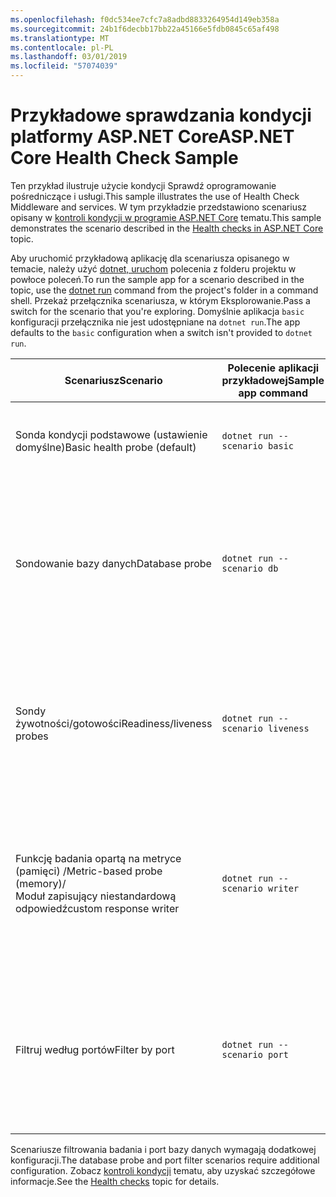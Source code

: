 ```yaml
---
ms.openlocfilehash: f0dc534ee7cfc7a8adbd8833264954d149eb358a
ms.sourcegitcommit: 24b1f6decbb17bb22a45166e5fdb0845c65af498
ms.translationtype: MT
ms.contentlocale: pl-PL
ms.lasthandoff: 03/01/2019
ms.locfileid: "57074039"
---
```

# <a name="aspnet-core-health-check-sample"></a><span data-ttu-id="5acd3-101">Przykładowe sprawdzania kondycji platformy ASP.NET Core</span><span class="sxs-lookup"><span data-stu-id="5acd3-101">ASP.NET Core Health Check Sample</span></span>

<span data-ttu-id="5acd3-102">Ten przykład ilustruje użycie kondycji Sprawdź oprogramowanie pośredniczące i usługi.</span><span class="sxs-lookup"><span data-stu-id="5acd3-102">This sample illustrates the use of Health Check Middleware and services.</span></span> <span data-ttu-id="5acd3-103">W tym przykładzie przedstawiono scenariusz opisany w [kontroli kondycji w programie ASP.NET Core](https://docs.microsoft.com/aspnet/core/host-and-deploy/health-checks) tematu.</span><span class="sxs-lookup"><span data-stu-id="5acd3-103">This sample demonstrates the scenario described in the [Health checks in ASP.NET Core](https://docs.microsoft.com/aspnet/core/host-and-deploy/health-checks) topic.</span></span>

<span data-ttu-id="5acd3-104">Aby uruchomić przykładową aplikację dla scenariusza opisanego w temacie, należy użyć [dotnet, uruchom](https://docs.microsoft.com/dotnet/core/tools/dotnet-run) polecenia z folderu projektu w powłoce poleceń.</span><span class="sxs-lookup"><span data-stu-id="5acd3-104">To run the sample app for a scenario described in the topic, use the [dotnet run](https://docs.microsoft.com/dotnet/core/tools/dotnet-run) command from the project's folder in a command shell.</span></span> <span data-ttu-id="5acd3-105">Przekaż przełącznika scenariusza, w którym Eksplorowanie.</span><span class="sxs-lookup"><span data-stu-id="5acd3-105">Pass a switch for the scenario that you're exploring.</span></span> <span data-ttu-id="5acd3-106">Domyślnie aplikacja `basic` konfiguracji przełącznika nie jest udostępniane na `dotnet run`.</span><span class="sxs-lookup"><span data-stu-id="5acd3-106">The app defaults to the `basic` configuration when a switch isn't provided to `dotnet run`.</span></span>

| <span data-ttu-id="5acd3-107">Scenariusz</span><span class="sxs-lookup"><span data-stu-id="5acd3-107">Scenario</span></span>                                               | <span data-ttu-id="5acd3-108">Polecenie aplikacji przykładowej</span><span class="sxs-lookup"><span data-stu-id="5acd3-108">Sample app command</span></span>               | <span data-ttu-id="5acd3-109">Opis</span><span class="sxs-lookup"><span data-stu-id="5acd3-109">Description</span></span> |
| ------------------------------------------------------ | -------------------------------- | ----------- |
| <span data-ttu-id="5acd3-110">Sonda kondycji podstawowe (ustawienie domyślne)</span><span class="sxs-lookup"><span data-stu-id="5acd3-110">Basic health probe (default)</span></span>                           | `dotnet run --scenario basic`    | <span data-ttu-id="5acd3-111">Potwierdza, że aplikacja może przetwarzać żądania HTTP.</span><span class="sxs-lookup"><span data-stu-id="5acd3-111">Confirms that the app can process HTTP requests.</span></span> |
| <span data-ttu-id="5acd3-112">Sondowanie bazy danych</span><span class="sxs-lookup"><span data-stu-id="5acd3-112">Database probe</span></span>                                         | `dotnet run --scenario db`       | <span data-ttu-id="5acd3-113">Sprawdza, czy połączenie z bazą danych programu SQL Server.</span><span class="sxs-lookup"><span data-stu-id="5acd3-113">Checks a SQL Server database connection.</span></span> <span data-ttu-id="5acd3-114">Zobacz [sondowanie bazy danych](https://docs.microsoft.com/aspnet/core/host-and-deploy/health-checks#database-probe) sekcji tego tematu, aby uzyskać instrukcje.</span><span class="sxs-lookup"><span data-stu-id="5acd3-114">See the [Database probe](https://docs.microsoft.com/aspnet/core/host-and-deploy/health-checks#database-probe) section of the topic for instructions.</span></span> |
| <span data-ttu-id="5acd3-115">Sondy żywotności/gotowości</span><span class="sxs-lookup"><span data-stu-id="5acd3-115">Readiness/liveness probes</span></span>                              | `dotnet run --scenario liveness` | <span data-ttu-id="5acd3-116">Sprawdza stan aplikacji na żywo (*żywotności*) i aplikacji, przygotowywanie do stają się na żywo (*gotowości*).</span><span class="sxs-lookup"><span data-stu-id="5acd3-116">Performs checks for a live app status (*liveness*) versus the app preparing to become live (*readiness*).</span></span> |
| <span data-ttu-id="5acd3-117">Funkcję badania opartą na metryce (pamięci) /</span><span class="sxs-lookup"><span data-stu-id="5acd3-117">Metric-based probe (memory)/</span></span><br><span data-ttu-id="5acd3-118">Moduł zapisujący niestandardową odpowiedź</span><span class="sxs-lookup"><span data-stu-id="5acd3-118">custom response writer</span></span> | `dotnet run --scenario writer`   | <span data-ttu-id="5acd3-119">Sprawdza, czy przed użyciem pamięci, a następnie zapisuje się niestandardowy JSON po zaznaczeniu tej opcji punkt końcowy kondycji.</span><span class="sxs-lookup"><span data-stu-id="5acd3-119">Checks against memory use and writes out custom JSON when the health endpoint is checked.</span></span> |
| <span data-ttu-id="5acd3-120">Filtruj według portów</span><span class="sxs-lookup"><span data-stu-id="5acd3-120">Filter by port</span></span>                                         | `dotnet run --scenario port`     | <span data-ttu-id="5acd3-121">Służy do przefiltrowania kontrole kondycji do danego portu.</span><span class="sxs-lookup"><span data-stu-id="5acd3-121">Filters health checks to a given port.</span></span> <span data-ttu-id="5acd3-122">Zobacz [filtru według portów](https://docs.microsoft.com/aspnet/core/host-and-deploy/health-checks#filter-by-port) sekcji tego tematu, aby uzyskać instrukcje.</span><span class="sxs-lookup"><span data-stu-id="5acd3-122">See the [Filter by port](https://docs.microsoft.com/aspnet/core/host-and-deploy/health-checks#filter-by-port) section of the topic for instructions.</span></span> |

<span data-ttu-id="5acd3-123">Scenariusze filtrowania badania i port bazy danych wymagają dodatkowej konfiguracji.</span><span class="sxs-lookup"><span data-stu-id="5acd3-123">The database probe and port filter scenarios require additional configuration.</span></span> <span data-ttu-id="5acd3-124">Zobacz [kontroli kondycji](https://docs.microsoft.com/aspnet/core/host-and-deploy/health-checks) tematu, aby uzyskać szczegółowe informacje.</span><span class="sxs-lookup"><span data-stu-id="5acd3-124">See the [Health checks](https://docs.microsoft.com/aspnet/core/host-and-deploy/health-checks) topic for details.</span></span>
